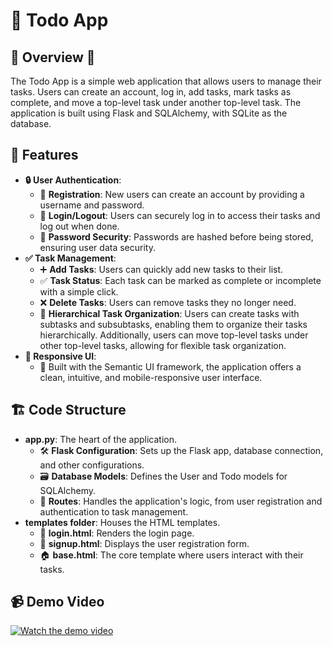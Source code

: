 # 📝 Todo App


## 🌟 Overview 🌟
The Todo App is a simple web application that allows users to manage their tasks. Users can create an account, log in, add tasks, mark tasks as complete, and move a top-level task under another top-level task. The application is built using Flask and SQLAlchemy, with SQLite as the database.


## 🚀 Features
- **🔒 User Authentication**:
  - 🎉 **Registration**: New users can create an account by providing a username and password.
  - 🚪 **Login/Logout**: Users can securely log in to access their tasks and log out when done.
  - 🔐 **Password Security**: Passwords are hashed before being stored, ensuring user data security.
- **✅ Task Management**:
  - ➕ **Add Tasks**: Users can quickly add new tasks to their list.
  - ✅ **Task Status**: Each task can be marked as complete or incomplete with a simple click.
  - ❌ **Delete Tasks**: Users can remove tasks they no longer need.
  - 🌳 **Hierarchical Task Organization**: Users can create tasks with subtasks and subsubtasks, enabling them to organize their tasks hierarchically. Additionally, users can move top-level tasks under other top-level tasks, allowing for flexible task organization.
- **📱 Responsive UI**:
  - 🎨 Built with the Semantic UI framework, the application offers a clean, intuitive, and mobile-responsive user interface.


## 🏗️ Code Structure
- **app.py**: The heart of the application.
  - 🛠️ **Flask Configuration**: Sets up the Flask app, database connection, and other configurations.
  - 🗃️ **Database Models**: Defines the User and Todo models for SQLAlchemy.
  - 🚦 **Routes**: Handles the application's logic, from user registration and authentication to task management.
- **templates folder**: Houses the HTML templates.
  - 📄 **login.html**: Renders the login page.
  - 📝 **signup.html**: Displays the user registration form.
  - 🏠 **base.html**: The core template where users interact with their tasks.



## 📹 Demo Video
[![Watch the demo video](https://img.youtube.com/vi/VIDEO_ID_HERE/0.jpg)](https://www.youtube.com/watch?v=VIDEO_ID_HERE)

